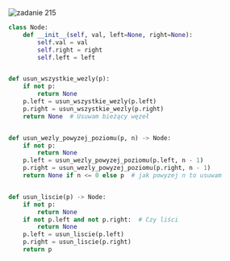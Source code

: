 <picture>
  <source srcset="../../srt/zbior_zadan/215.png" media="(prefers-color-scheme: light)">
  <source srcset="../../srt/zbior_zadan/black_215.png" media="(prefers-color-scheme: dark)">
  <img src="../../srt/zbior_zadan/black_215.png" alt="zadanie 215">
</picture>

```python
class Node:
    def __init__(self, val, left=None, right=None):
        self.val = val
        self.right = right
        self.left = left


def usun_wszystkie_wezly(p):
    if not p:
        return None
    p.left = usun_wszystkie_wezly(p.left)
    p.right = usun_wszystkie_wezly(p.right)
    return None  # Usuwam bieżący węzeł


def usun_wezly_powyzej_poziomu(p, n) -> Node:
    if not p:
        return None
    p.left = usun_wezly_powyzej_poziomu(p.left, n - 1)
    p.right = usun_wezly_powyzej_poziomu(p.right, n - 1)
    return None if n <= 0 else p  # jak powyzej n to usuwam


def usun_liscie(p) -> Node:
    if not p:
        return None
    if not p.left and not p.right:  # Czy liści
        return None
    p.left = usun_liscie(p.left)
    p.right = usun_liscie(p.right)
    return p
```